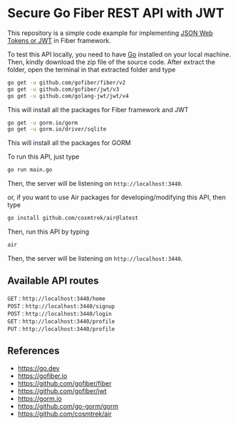 # Secure Go Fiber REST API with JWT

This repository is a simple code example for implementing [JSON Web Tokens or JWT](https://jwt.io/) in Fiber framework.

To test this API locally, you need to have [Go](https://go.dev) installed on your local machine. Then, kindly download the zip file of the source code. After extract the folder, open the terminal in that extracted folder and type

```Bash
go get -u github.com/gofiber/fiber/v2
go get -u github.com/gofiber/jwt/v3
go get -u github.com/golang-jwt/jwt/v4
```

This will install all the packages for Fiber framework and JWT

```Bash
go get -u gorm.io/gorm
go get -u gorm.io/driver/sqlite
```

This will install all the packages for GORM

To run this API, just type

```Bash
go run main.go
```

Then, the server will be listening on `http://localhost:3440`.

or, if you want to use Air packages for developing/modifying this API, then type

```Bash
go install github.com/cosmtrek/air@latest
```

Then, run this API by typing

```Bash
air
```

Then, the server will be listening on `http://localhost:3440`.

## Available API routes

`GET` : `http://localhost:3440/home`  
`POST` : `http://localhost:3440/signup`  
`POST` : `http://localhost:3440/login`  
`GET` : `http://localhost:3440/profile`  
`PUT` : `http://localhost:3440/profile`

## References

-   https://go.dev
-   https://gofiber.io
-   https://github.com/gofiber/fiber
-   https://github.com/gofiber/jwt
-   https://gorm.io
-   https://github.com/go-gorm/gorm
-   https://github.com/cosmtrek/air
